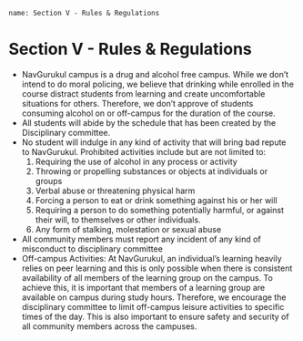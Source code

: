 ```ngMeta
name: Section V - Rules & Regulations
```

# Section V - Rules & Regulations

- NavGurukul campus is a drug and alcohol free campus. While we don’t intend to do moral policing, we believe that drinking while enrolled in the course distract students from learning and create uncomfortable situations for others. Therefore, we don’t approve of students consuming alcohol on or off-campus for the duration of the course.
- All students will abide by the schedule that has been created by the Disciplinary committee.
- No student will indulge in any kind of activity that will bring bad repute to NavGurukul. Prohibited activities include but are not limited to:
	1. Requiring the use of alcohol in any process or activity
	2. Throwing or propelling substances or objects at individuals or groups
	3. Verbal abuse or threatening physical harm
	4. Forcing a person to eat or drink something against his or her will
	5. Requiring a person to do something potentially harmful, or against their will, to themselves or other individuals.
	6. Any form of stalking, molestation or sexual abuse
- All community members must report any incident of any kind of misconduct to disciplinary committee
- Off-campus Activities: At NavGurukul, an individual’s learning heavily relies on peer learning and this is only possible when there is consistent availability of all members of the learning group on the campus. To achieve this, it is important that members of a learning group are available on campus during study hours. Therefore, we encourage the disciplinary committee to limit off-campus leisure activities to specific times of the day. This is also important to ensure safety and security of all community members across the campuses.

